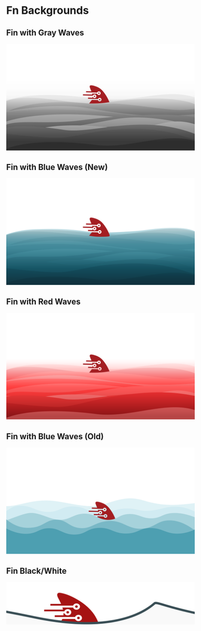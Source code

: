 # Fn Backgrounds

## Fin with Gray Waves
![Fin with Gray Waves](fn_background_fingray.png)

## Fin with Blue Waves (New)
![Fin with Gray Waves](fn_background_finblue.png)

## Fin with Red Waves
![Fin with Red Waves](FN_proposalA.png)

## Fin with Blue Waves (Old)
![Fin with Blue Waves](FN_proposalB.png)


## Fin Black/White
![Fin Black/White](fn-background-sample.png)
